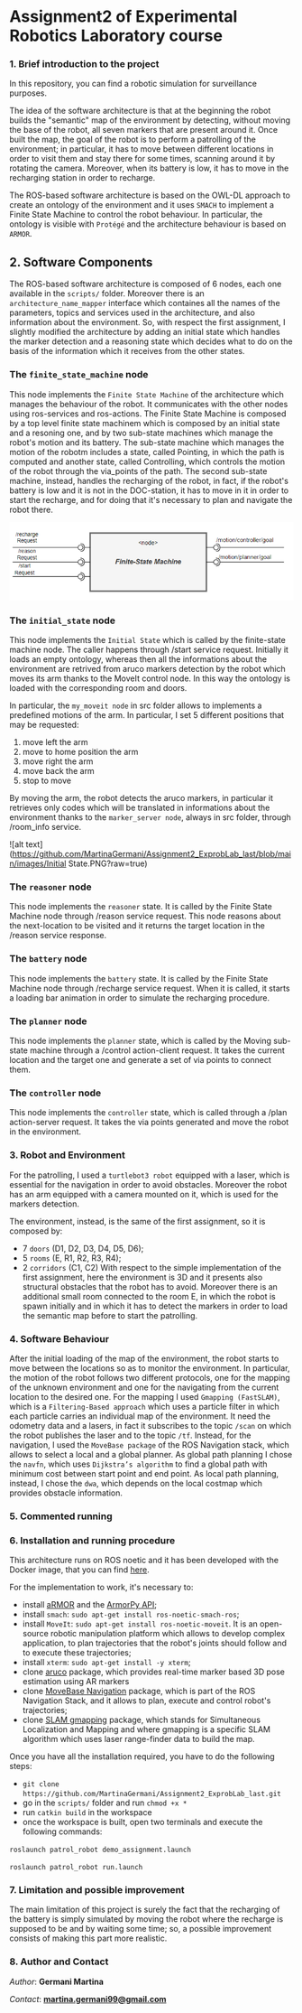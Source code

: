 # Assignment2 of Experimental Robotics Laboratory course
### 1. Brief introduction to the project
In this repository, you can find a robotic simulation for surveillance purposes.

The idea of the software architecture is that at the beginning the robot builds the "semantic" map of the environment by detecting, without moving the base of the robot, all seven markers that are present around it. Once built the map, the goal of the robot is to perform a patrolling of the environment; in particular, it has to move between different locations in order to visit them and stay there for some times, scanning around it by rotating the camera. Moreover, when its battery is low, it has to move in the recharging station in order to recharge.

The ROS-based software architecture is based on the OWL-DL approach to create an ontology of the environment and it uses `SMACH` to implement a Finite State Machine to control the robot behaviour. In particular, the ontology is visible with `Protégé` and the architecture behaviour is based on `ARMOR`.

## 2. Software Components
The ROS-based software architecture is composed of 6 nodes, each one available in the `scripts/` folder. Moreover there is an `architecture_name_mapper` interface which containes all the names of the parameters, topics and services used in the architecture, and also information about the environment. So, with respect the first assignment, I slightly modified the architecture by adding an initial state which handles the marker detection and a reasoning state which decides what to do on the basis of the information which it receives from the other states. 

### The `finite_state_machine` node ###
This node implements the `Finite State Machine` of the architecture which manages the behaviour of the robot. It communicates with the other nodes using ros-services and ros-actions. 
The Finite State Machine is composed by a top level finite state machinem which is composed by an initial state and a resoning one, and by two sub-state machines which manage the robot's motion and its battery. 
The sub-state machine which manages the motion of the robotm includes a state, called Pointing, in which the path is computed and another state, called Controlling, which controls the motion of the robot through the via_points of the path. 
The second sub-state machine, instead, handles the recharging of the robot, in fact, if the robot's battery is low and it is not in the DOC-station, it has to move in it in order to start the recharge, and for doing that it's necessary to plan and navigate the robot there.  

![alt text](https://github.com/MartinaGermani/Assignment2_ExprobLab_last/blob/main/images/Finite_state_machine.PNG?raw=true)

### The `initial_state` node ###
This node implements the `Initial State` which is called by the finite-state machine node. The caller happens through /start service request. 
Initially it loads an empty ontology, whereas then all the informations about the environment are retrived from aruco markers detection by the robot which moves its arm thanks to the MoveIt control node. In this way the ontology is loaded with the corresponding room and doors.

In particular, the `my_moveit node` in src folder allows to implements a predefined motions of the arm. In particular, I set 5 different positions that may be requested:
1. move left the arm
2. move to home position the arm
3. move right the arm
4. move back the arm
5. stop to move

By moving the arm, the robot detects the aruco markers, in particular it retrieves only codes which will be translated in informations about the environment thanks to the `marker_server node`, always in src folder, through /room_info service.

![alt text](https://github.com/MartinaGermani/Assignment2_ExprobLab_last/blob/main/images/Initial State.PNG?raw=true)

### The `reasoner` node ###
This node implements the `reasoner` state. It is called by the Finite State Machine node through /reason service request. This node reasons about the next-location to be visited and it returns the target location in the /reason service response.

### The `battery` node ###
This node implements the `battery` state. It is called by the Finite State Machine node through /recharge service request. When it is called, it starts a loading bar animation in order to simulate the recharging procedure.

### The `planner` node ###
This node implements the `planner` state, which is called by the Moving sub-state machine through a /control action-client request. It takes the current location and the target one and generate a set of via points to connect them.

### The `controller` node ###
This node implements the `controller` state, which is called through a /plan action-server request. It takes the via points generated and move the robot in the environment.

### 3. Robot and Environment
For the patrolling, I used a `turtlebot3 robot` equipped with a laser, which is essential for the navigation in order to avoid obstacles. Moreover the robot has an arm equipped with a camera mounted on it, which is used for the markers detection. 

The environment, instead, is the same of the first assignment, so it is composed by:
- 7 `doors` (D1, D2, D3, D4, D5, D6);
- 5 `rooms` (E, R1, R2, R3, R4);
- 2 `corridors` (C1, C2)
With respect to the simple implementation of the first assignment, here the environment is 3D and it presents also structural obstacles that the robot has to avoid. Moreover there is an additional small room connected to the room E, in which the robot is spawn initially and in which it has to detect the markers in order to load the semantic map before to start the patrolling. 

### 4. Software Behaviour
After the initial loading of the map of the environment, the robot starts to move between the locations so as to monitor the environment.
In particular, the motion of the robot follows two different protocols, one for the mapping of the unknown environment and one for the navigating from the current location to the desired one. 
For the mapping I used `Gmapping (FastSLAM)`, which is a `Filtering-Based approach` which uses a particle filter in which each particle carries an individual map of the environment. It need the odometry data and a lasers, in fact it subscribes to the topic `/scan` on which the robot publishes the laser and to the topic `/tf`. 
Instead, for the navigation, I used the `MoveBase package` of the ROS Navigation stack, which allows to select a local and a global planner. As global path planning I chose the `navfn`, which uses `Dijkstra’s algorithm` to find a global path with minimum cost between start point and end point. As local path planning, instead, I chose the `dwa`, which depends on the local costmap which provides obstacle information. 

### 5. Commented running

### 6. Installation and running procedure
This architecture runs on ROS noetic and it has been developed with the Docker image, that you can find [here](https://hub.docker.com/repository/docker/carms84/exproblab). 

For the implementation to work, it's necessary to:
- install [aRMOR](https://github.com/EmaroLab/armor) and the [ArmorPy API](https://github.com/EmaroLab/armor_py_api);
- install `smach`: `sudo apt-get install ros-noetic-smach-ros`;
- install `MoveIt`: `sudo apt-get install ros-noetic-moveit`. It is an open-source robotic manipulation platform which allows to develop complex application, to plan trajectories that the robot's joints should follow and to execute these trajectories;
- install `xterm`: `sudo apt-get install -y xterm`;
- clone [aruco](https://github.com/pal-robotics/aruco_ros) package, which provides real-time marker based 3D pose estimation using AR markers
- clone [MoveBase Navigation](https://github.com/ros-planning/navigation) package, which is part of the ROS Navigation Stack, and it allows to plan, execute and control robot's trajectories;
- clone [SLAM gmapping](https://github.com/ros-perception/slam_gmapping) package, which stands for Simultaneous Localization and Mapping and where gmapping is a specific SLAM algorithm which uses laser range-finder data to build the map.


Once you have all the installation required, you have to do the following steps:
- ```git clone https://github.com/MartinaGermani/Assignment2_ExprobLab_last.git ```
- go in the `scripts/` folder and run `chmod +x *`
- run `catkin build` in the workspace
- once the workspace is built, open two terminals and execute the following commands:

```roslaunch patrol_robot demo_assignment.launch```

```roslaunch patrol_robot run.launch```


### 7. Limitation and possible improvement
The main limitation of this project is surely the fact that the recharging of the battery is simply simulated by moving the robot where the recharge is supposed to be and by waiting some time; so, a possible improvement consists of making this part more realistic.

### 8. Author and Contact
*Author*: **Germani Martina**

*Contact*: **martina.germani99@gmail.com**
